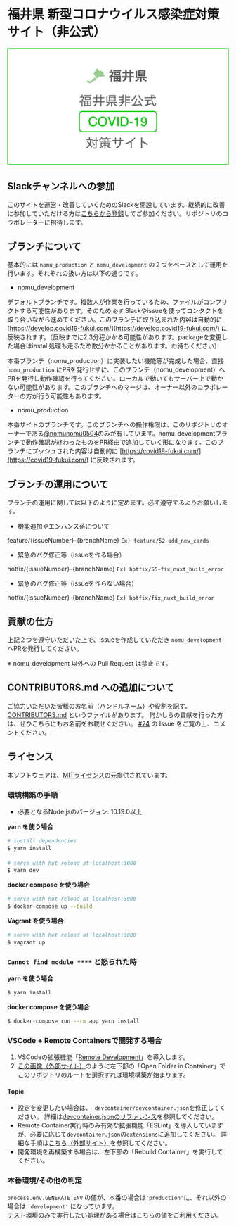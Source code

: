 # 福井県 新型コロナウイルス感染症対策サイト（非公式）

<!-- ![](https://github.com/tokyo-metropolitan-gov/covid19/workflows/production%20deploy/badge.svg) -->

[![福井県 新型コロナウイルス感染症対策サイト（非公式）](/static/ogp.png)](https://covid19-fukui.com/)

## Slackチャンネルへの参加
このサイトを運営・改善していくためのSlackを開設しています。継続的に改善に参加していただける方は[こちらから登録](https://join.slack.com/t/nomunomu0504/shared_invite/zt-d6ad54zo-VqgGZR2qRtIjIKP04reI0Q)してご参加ください。リポジトリのコラボレーターに招待します。

## ブランチについて
基本的には `nomu_production` と `nomu_development` の２つをベースとして運用を行います。それぞれの扱い方は以下の通りです。

- nomu_development

デフォルトブランチです。複数人が作業を行っているため、ファイルがコンフリクトする可能性があります。そのため `必ず` Slackやissueを使ってコンタクトを取り合いながら進めてください。このブランチに取り込まれた内容は自動的に [https://develop.covid19-fukui.com/](https://develop.covid19-fukui.com/) に反映されます。（反映までに2,3分程かかる可能性があります。packageを変更した場合はinstall処理も走るため数分かかることがあります。お待ちください）

本番ブランチ（nomu_production）に実装したい機能等が完成した場合、直接 `nomu_production` にPRを発行せずに、このブランチ（nomu_development）へPRを発行し動作確認を行ってください。ローカルで動いてもサーバー上で動かない可能性があります。このブランチへのマージは、オーナー以外のコラボレーターの方が行う可能性もあります。

- nomu_production

本番サイトのブランチです。このブランチへの操作権限は、このリポジトリのオーナーである[@nomunomu0504](https://github.com/nomunomu0504)のみが有しています。nomu_developmentブランチで動作確認が終わったものをPR経由で追加していく形になります。このブランチにプッシュされた内容は自動的に [https://covid19-fukui.com/](https://covid19-fukui.com/) に反映されます。

## ブランチの運用について
ブランチの運用に関しては以下のように定めます。必ず遵守するようお願いします。

- 機能追加やエンハンス系について

feature/{issueNumber}-{branchName} `Ex) feature/52-add_new_cards`

- 緊急のバグ修正等（issueを作る場合）

hotfix/{issueNumber}-{branchName} `Ex) hotfix/55-fix_nuxt_build_error`

- 緊急のバグ修正等（issueを作らない場合）

hotfix/{issueNumber}-{branchName} `Ex) hotfix/fix_nuxt_build_error`

## 貢献の仕方
上記２つを遵守いただいた上で、issueを作成していただき `nomu_development` へPRを発行してください。

※ nomu_development 以外への Pull Request は禁止です。  

## CONTRIBUTORS.md への追加について
ご協力いただいた皆様のお名前（ハンドルネーム）や役割を記す、[CONTRIBUTORS.md](./CONTRIBUTORS.md) というファイルがあります。 
何かしらの貢献を行った方は、ぜひこちらにもお名前をお載せください。 [#24](https://github.com/nomunomu0504/covid19/issues/24) の Issue をご覧の上、コメントください。

## ライセンス
本ソフトウェアは、[MITライセンス](./LICENSE.txt)の元提供されています。

### 環境構築の手順

- 必要となるNode.jsのバージョン: 10.19.0以上

**yarn を使う場合**
```bash
# install dependencies
$ yarn install

# serve with hot reload at localhost:3000
$ yarn dev
```

**docker compose を使う場合**
```bash
# serve with hot reload at localhost:3000
$ docker-compose up --build
```

**Vagrant を使う場合**
```bash
# serve with hot reload at localhost:3000
$ vagrant up
```

### `Cannot find module ****` と怒られた時

**yarn を使う場合**
```bash
$ yarn install
```

**docker compose を使う場合**
```bash
$ docker-compose run --rm app yarn install
```

### VSCode + Remote Containersで開発する場合

1. VSCodeの拡張機能「[Remote Development](https://marketplace.visualstudio.com/items?itemName=ms-vscode-remote.vscode-remote-extensionpack)」を導入します。
2. [この画像（外部サイト）](https://code.visualstudio.com/docs/remote/containers#_quick-start-try-a-dev-container)のように左下部の「Open Folder in Container」でこのリポジトリのルートを選択すれば環境構築が始まります。

#### Topic
- 設定を変更したい場合は、`.devcontainer/devcontainer.json`を修正してください。
詳細は[devcontainer.jsonのリファレンス](https://code.visualstudio.com/docs/remote/containers#_devcontainerjson-reference)を参照してください。
- Remote Container実行時のみ有効な拡張機能「ESLint」を導入していますが、必要に応じて`devcontainer.json`の`extensions`に追加してください。
詳細な手順は[こちら（外部サイト）](https://code.visualstudio.com/docs/remote/containers#_managing-extensions)を参照してください。
- 開発環境を再構築する場合は、左下部の「Rebuild Container」を実行してください。

### 本番環境/その他の判定
`process.env.GENERATE_ENV` の値が、本番の場合は`'production'`に、それ以外の場合は `'development'` になっています。  
テスト環境のみで実行したい処理がある場合はこちらの値をご利用ください。
